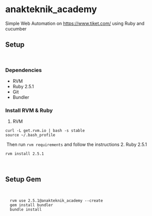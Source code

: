 # anakteknik_academy
Simple Web Automation on https://www.tiket.com/ using Ruby and cucumber
​
## Setup
​
### Dependencies
- RVM
- Ruby 2.5.1
- Git
- Bundler
​
### Install RVM & Ruby
1. RVM
​
  ```
  curl -L get.rvm.io | bash -s stable
  source ~/.bash_profile
  ```
​
  Then run `rvm requirements` and follow the instructions
​
2. Ruby 2.5.1
​
  ```
  rvm install 2.5.1
  ```
​
## Setup Gem
​
  ```
    rvm use 2.5.1@anakteknik_academy --create
    gem install bundler
    bundle install
  ```